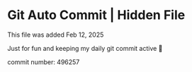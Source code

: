 # Git Auto Commit | Hidden File

This file was added Feb 12, 2025

Just for fun and keeping my daily git commit active 🤪

commit number: 496257

